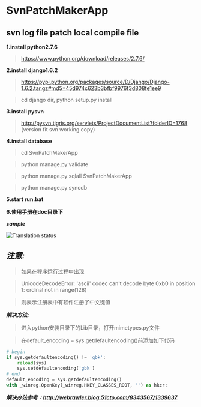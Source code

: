 SvnPatchMakerApp
================

svn log file patch local compile file
-------------

**1.install python2.7.6**

>https://www.python.org/download/releases/2.7.6/

**2.install django1.6.2**

>https://pypi.python.org/packages/source/D/Django/Django-1.6.2.tar.gz#md5=45d974c623b3bfbf9976f3d808fe1ee9

>cd django dir, python setup.py install

**3.install pysvn**

>http://pysvn.tigris.org/servlets/ProjectDocumentList?folderID=1768 (version fit svn working copy)

**4.install database**

>cd SvnPatchMakerApp

>python manage.py validate

>python manage.py sqlall SvnPatchMakerApp

>python manage.py syncdb

**5.start run.bat**

**6.使用手册在doc目录下**

***sample***

![Translation status](https://github.com/github20120522/SvnPatchMakerApp/blob/master/doc/sample.png)

***注意:***
-------------

>如果在程序运行过程中出现

>UnicodeDecodeError: 'ascii' codec can't decode byte 0xb0 in position 1: ordinal not in range(128)

>则表示注册表中有软件注册了中文键值


***解决方法:***

>进入python安装目录下的Lib目录，打开mimetypes.py文件

>在default_encoding = sys.getdefaultencoding()前添加如下代码


```python
# begin
if sys.getdefaultencoding() != 'gbk':
    reload(sys)
    sys.setdefaultencoding('gbk')
# end
default_encoding = sys.getdefaultencoding()
with _winreg.OpenKey(_winreg.HKEY_CLASSES_ROOT, '') as hkcr:
```

***解决办法参考：http://webrawler.blog.51cto.com/8343567/1339637***
